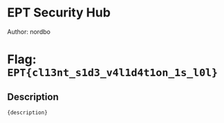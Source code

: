 # EPT Security Hub
Author: nordbo

# Flag: `EPT{cl13nt_s1d3_v4l1d4t1on_1s_l0l}`
## Description
```
{description}
```

